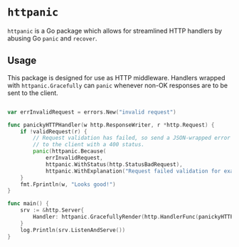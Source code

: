 # `httpanic`

`httpanic` is a Go package which allows for streamlined HTTP handlers by abusing
Go `panic` and `recover`.

## Usage

This package is designed for use as HTTP middleware. Handlers wrapped with `httpanic.Gracefully` can `panic` whenever non-OK responses are to be sent to the client.

```go

var errInvalidRequest = errors.New("invalid request")

func panickyHTTPHandler(w http.ResponseWriter, r *http.Request) {
	if !validRequest(r) {
		// Request validation has failed, so send a JSON-wrapped error payload
		// to the client with a 400 status.
		panic(httpanic.Because(
			errInvalidRequest,
			httpanic.WithStatus(http.StatusBadRequest),
			httpanic.WithExplanation("Request failed validation for example purposes.")))
	}
	fmt.Fprintln(w, "Looks good!")
}

func main() {
	srv := &http.Server{
		Handler: httpanic.GracefullyRender(http.HandlerFunc(panickyHTTPHandler), httpanic.AsJSON),
	}
	log.Println(srv.ListenAndServe())
}
```